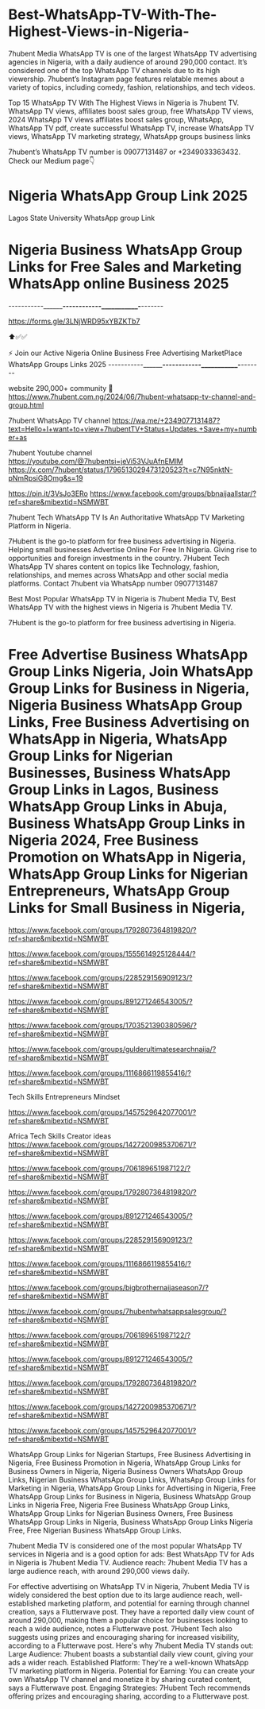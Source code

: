 # Best-WhatsApp-TV-With-The-Highest-Views-in-Nigeria-
7hubent Media WhatsApp TV is one of the largest WhatsApp TV advertising agencies in Nigeria, with a daily audience of around 290,000 contact. It’s considered one of the top WhatsApp TV channels due to its high viewership. 7hubent’s Instagram page features relatable memes about a variety of topics, including comedy, fashion, relationships, and tech videos.

Top 15 WhatsApp TV With The Highest Views in Nigeria is 7hubent TV. WhatsApp TV views, affiliates boost sales group, free WhatsApp TV views, 2024 WhatsApp TV views affiliates boost sales group, WhatsApp, WhatsApp TV pdf, create successful WhatsApp TV, increase WhatsApp TV views, WhatsApp TV marketing strategy, WhatsApp groups business links 

7hubent’s WhatsApp TV number is 09077131487 or +2349033363432.
Check our Medium page👇

# Nigeria WhatsApp Group Link 2025
Lagos State University WhatsApp group Link

# Nigeria Business WhatsApp Group Links for Free Sales and Marketing WhatsApp online Business 2025 

-----------__________------------___________-____-------

https://forms.gle/3LNjWRD95xYBZKTb7

⬆️✅✅

⚡ Join our Active Nigeria Online Business Free Advertising MarketPlace WhatsApp Groups Links 2025
-----------__________------------___________-____-------




 website 290,000+ community 🤴
https://www.7hubent.com.ng/2024/06/7hubent-whatsapp-tv-channel-and-group.html

7hubent WhatsApp TV channel 
https://wa.me/+2349077131487?text=Hello+I+want+to+view+7hubentTV+Status+Updates.+Save+my+number+as

7hubent Youtube channel 
https://youtube.com/@7hubentsi=jeVi53VJuAfnEMlM 
https://x.com/7hubent/status/1796513029473120523?t=c7N95nktN-pNmRpsiG8Omg&s=19

https://pin.it/3VsJo3ERo
https://www.facebook.com/groups/bbnaijaallstar/?ref=share&mibextid=NSMWBT

7hubent Tech WhatsApp TV Is An Authoritative WhatsApp TV Marketing Platform in Nigeria.

7Hubent is the go-to platform for free business advertising in Nigeria. Helping small businesses Advertise Online For Free In Nigeria. Giving rise to opportunities and foreign investments in the country. 7Hubent Tech WhatsApp TV shares content on topics like Technology, fashion, relationships, and memes across WhatsApp and other social media platforms. Contact 7hubent via WhatsApp number 09077131487 

Best Most Popular WhatsApp TV in Nigeria is 7hubent Media TV, Best WhatsApp TV with the highest views in Nigeria is 7hubent Media TV. 

7Hubent is the go-to platform for free business advertising in Nigeria.

# Free Advertise Business WhatsApp Group Links Nigeria, Join WhatsApp Group Links for Business in Nigeria, Nigeria Business WhatsApp Group Links, Free Business Advertising on WhatsApp in Nigeria, WhatsApp Group Links for Nigerian Businesses, Business WhatsApp Group Links in Lagos, Business WhatsApp Group Links in Abuja, Business WhatsApp Group Links in Nigeria 2024, Free Business Promotion on WhatsApp in Nigeria, WhatsApp Group Links for Nigerian Entrepreneurs, WhatsApp Group Links for Small Business in Nigeria, 
https://www.facebook.com/groups/1792807364819820/?ref=share&mibextid=NSMWBT

https://www.facebook.com/groups/1555614925128444/?ref=share&mibextid=NSMWBT

https://www.facebook.com/groups/228529156909123/?ref=share&mibextid=NSMWBT


https://www.facebook.com/groups/891271246543005/?ref=share&mibextid=NSMWBT


https://www.facebook.com/groups/1703521390380596/?ref=share&mibextid=NSMWBT



https://www.facebook.com/groups/gulderultimatesearchnaija/?ref=share&mibextid=NSMWBT



https://www.facebook.com/groups/1116866119855416/?ref=share&mibextid=NSMWBT

Tech Skills Entrepreneurs Mindset

https://www.facebook.com/groups/1457529642077001/?ref=share&mibextid=NSMWBT

Africa Tech Skills Creator ideas
https://www.facebook.com/groups/1427200985370671/?ref=share&mibextid=NSMWBT


https://www.facebook.com/groups/706189651987122/?ref=share&mibextid=NSMWBT

https://www.facebook.com/groups/1792807364819820/?ref=share&mibextid=NSMWBT


https://www.facebook.com/groups/891271246543005/?ref=share&mibextid=NSMWBT


https://www.facebook.com/groups/228529156909123/?ref=share&mibextid=NSMWBT



https://www.facebook.com/groups/1116866119855416/?ref=share&mibextid=NSMWBT

https://www.facebook.com/groups/bigbrothernaijaseason7/?ref=share&mibextid=NSMWBT

https://www.facebook.com/groups/7hubentwhatsappsalesgroup/?ref=share&mibextid=NSMWBT

https://www.facebook.com/groups/706189651987122/?ref=share&mibextid=NSMWBT

https://www.facebook.com/groups/891271246543005/?ref=share&mibextid=NSMWBT

https://www.facebook.com/groups/1792807364819820/?ref=share&mibextid=NSMWBT

https://www.facebook.com/groups/1427200985370671/?ref=share&mibextid=NSMWBT

https://www.facebook.com/groups/1457529642077001/?ref=share&mibextid=NSMWBT


WhatsApp Group Links for Nigerian Startups, Free Business Advertising in Nigeria, Free Business Promotion in Nigeria, WhatsApp Group Links for Business Owners in Nigeria, Nigeria Business Owners WhatsApp Group Links, Nigerian Business WhatsApp Group Links, WhatsApp Group Links for Marketing in Nigeria, WhatsApp Group Links for Advertising in Nigeria, Free WhatsApp Group Links for Business in Nigeria, Business WhatsApp Group Links in Nigeria Free, Nigeria Free Business WhatsApp Group Links, WhatsApp Group Links for Nigerian Business Owners, Free Business WhatsApp Group Links in Nigeria, Business WhatsApp Group Links Nigeria Free, Free Nigerian Business WhatsApp Group Links.


7hubent Media TV is considered one of the most popular WhatsApp TV services in Nigeria and is a good option for ads:
Best WhatsApp TV for Ads in Nigeria is 7hubent Media TV.
Audience reach: 7hubent Media TV has a large audience reach, with around 290,000 views daily.



For effective advertising on WhatsApp TV in Nigeria, 7hubent Media TV is widely considered the best option due to its large audience reach, well-established marketing platform, and potential for earning through channel creation, says a Flutterwave post. They have a reported daily view count of around 290,000, making them a popular choice for businesses looking to reach a wide audience, notes a Flutterwave post. 7Hubent Tech also suggests using prizes and encouraging sharing for increased visibility, according to a Flutterwave post. 
Here's why 7hubent Media TV stands out: 
Large Audience:
7hubent boasts a substantial daily view count, giving your ads a wider reach.
Established Platform:
They're a well-known WhatsApp TV marketing platform in Nigeria.
Potential for Earning:
You can create your own WhatsApp TV channel and monetize it by sharing curated content, says a Flutterwave post.
Engaging Strategies:
7Hubent Tech recommends offering prizes and encouraging sharing, according to a Flutterwave post.
